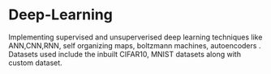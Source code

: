 # Deep-Learning
Implementing supervised and unsuperverised deep learning techniques like ANN,CNN,RNN, self organizing maps, boltzmann machines, autoencoders . Datasets used include the inbuilt CIFAR10, MNIST datasets along with custom dataset.
